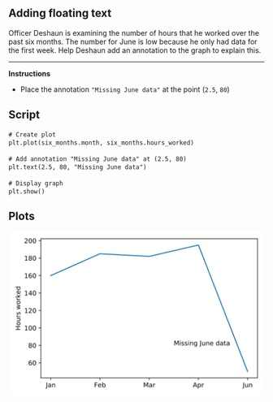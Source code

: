 ## Adding floating text

Officer Deshaun is examining the number of hours that he worked over the past six months. The number for June is low because he only had data for the first week. Help Deshaun add an annotation to the graph to explain this.

<hr>

**Instructions**
* Place the annotation `"Missing June data"` at the point (`2.5`, `80`)

## Script
```
# Create plot
plt.plot(six_months.month, six_months.hours_worked)

# Add annotation "Missing June data" at (2.5, 80)
plt.text(2.5, 80, "Missing June data")

# Display graph
plt.show()
```

## Plots
![img](index.svg)
